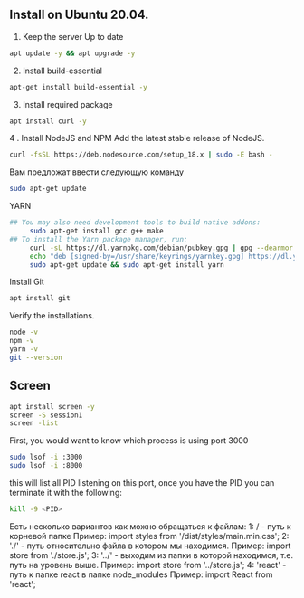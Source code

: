 ## Install on Ubuntu 20.04.
1. Keep the server Up to date
```bash
apt update -y && apt upgrade -y
```
2. Install build-essential
```bash
apt-get install build-essential -y
```
3. Install required package
```bash
apt install curl -y
```
4 . Install NodeJS and NPM
Add the latest stable release of NodeJS.
```bash
curl -fsSL https://deb.nodesource.com/setup_18.x | sudo -E bash -
```
Вам предложат ввести следующую команду
```bash
sudo apt-get update
```
YARN 
```bash
## You may also need development tools to build native addons:
     sudo apt-get install gcc g++ make
## To install the Yarn package manager, run:
     curl -sL https://dl.yarnpkg.com/debian/pubkey.gpg | gpg --dearmor | sudo tee /usr/share/keyrings/yarnkey.gpg >/dev/null
     echo "deb [signed-by=/usr/share/keyrings/yarnkey.gpg] https://dl.yarnpkg.com/debian stable main" | sudo tee /etc/apt/sources.list.d/yarn.list
     sudo apt-get update && sudo apt-get install yarn
```
Install Git
```bash
apt install git
```
Verify the installations.
```bash
node -v
npm -v
yarn -v
git --version
```
## Screen
```bash
apt install screen -y
screen -S session1
screen -list
```
First, you would want to know which process is using port 3000
```bash
sudo lsof -i :3000
sudo lsof -i :8000
```
this will list all PID listening on this port, once you have the PID you can terminate it with the following:
```bash
kill -9 <PID>
```
Есть несколько вариантов как можно обращаться к файлам: 
1: / - путь к корневой папке Пример:
import styles from '/dist/styles/main.min.css';
2: './' - путь относительно файла в котором мы находимся. Пример:
import store from './store.js';
3: '../' - выходим из папки в которой находимся, т.е. путь на уровень выше. Пример:
import store from '../store.js';
4: 'react' - путь к папке react в папке node_modules Пример:
import React from 'react'; 
